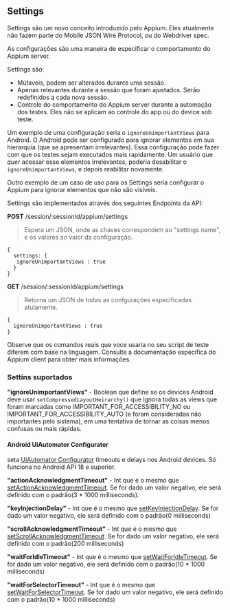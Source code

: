 ## Settings

Settings são um novo conceito introduzido pelo Appium. Eles atualmente não fazem parte do Mobile JSON Wire Protocol, ou do Webdriver spec.

As configurações são uma maneira de especificar o comportamento do Appium server.

Settings são:
 - Mútaveis, podem ser alterados durante uma sessão.
 - Apenas relevantes durante a sessão que foram ajustados. Serão redefinidos a cada nova sessão.
 - Controle do comportamento do Appium server durante a automação dos testes. Eles não se aplicam ao controle do app ou do device sob teste.

Um exemplo de uma configuração seria o `ignoreUnimportantViews` para Android. O Android pode ser configurado para ignorar elementos em sua hierarquia (que se apresentam irrelevantes). Essa configuração pode fazer com que os testes sejam executados mais rapidamente. Um usuário que *quer* acessar esse elementos irrelevantes, poderia desabilitar o `ignoreUnimportantViews`, e depois reabilitar novamente.

Outro exemplo de um caso de uso para os Settings seria configurar o Appium para ignorar elementos que não são visíveis.

Settings são implementados através dos seguintes Endpoints da API:

**POST** /session/:sessionId/appium/settings

>Espera um JSON, onde as chaves correspondem ao "settings name", e os valores ao valor da configuração.
```
{
  settings: {
   ignoreUnimportantViews : true
  }
}
```

**GET** /session/:sessionId/appium/settings

>Retorna um JSON de todas as confgurações especificadas atulamente.
```
{
  ignoreUnimportantViews : true
}
```

Observe que os comandos reais que voce usaria no seu script de teste diferem com base na linguagem. Consulte a documentação específica do Appium client para obter mais informações.

### Settins suportados

**"ignoreUnimportantViews"** - Boolean que define se os devices Android deve usar `setCompressedLayoutHeirarchy()` que ignora todas as views que foram marcadas como IMPORTANT_FOR_ACCESSIBILITY_NO ou IMPORTANT_FOR_ACCESSIBILITY_AUTO (e foram consideradas não importantes pelo sistema), em uma tentativa de tornar as coisas menos confusas ou mais rápidas.

#### Android UiAutomator Configurator

seta [UiAutomator Configurator](https://developer.android.com/reference/android/support/test/uiautomator/Configurator.html) timeouts e delays nos Android devices. Só funciona no Android API 18 e superior.

**"actionAcknowledgmentTimeout"** - Int que é o mesmo que [setActionAcknowledgmentTimeout](https://developer.android.com/reference/android/support/test/uiautomator/Configurator.html#setActionAcknowledgmentTimeout(long)). Se for dado um valor negativo, ele será definido com o padrão(3 * 1000 milliseconds).

**"keyInjectionDelay"** - Int que é o mesmo que [setKeyInjectionDelay](https://developer.android.com/reference/android/support/test/uiautomator/Configurator.html#setKeyInjectionDelay(long)). Se for dado um valor negativo, ele será definido com o padrão(0 milliseconds)

**"scrollAcknowledgmentTimeout"** - Int que é o mesmo que [setScrollAcknowledgmentTimeout](https://developer.android.com/reference/android/support/test/uiautomator/Configurator.html#setScrollAcknowledgmentTimeout(long)). Se for dado um valor negativo, ele será definido com o padrão(200 milliseconds)

**"waitForIdleTimeout"** - Int que é o mesmo que [setWaitForIdleTimeout](https://developer.android.com/reference/android/support/test/uiautomator/Configurator.html#setWaitForIdleTimeout(long)). Se for dado um valor negativo, ele será definido com o padrão(10 * 1000 milliseconds)

**"waitForSelectorTimeout"** - Int que é o mesmo que [setWaitForSelectorTimeout](https://developer.android.com/reference/android/support/test/uiautomator/Configurator.html#setWaitForSelectorTimeout(long)). Se for dado um valor negativo, ele será definido com o padrão(10 * 1000 milliseconds)
